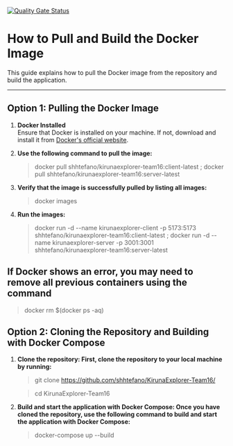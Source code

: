 
[![Quality Gate Status](https://sonarcloud.io/api/project_badges/measure?project=kiruna-explorer-team-16_kiruna-explorer&metric=alert_status)](https://sonarcloud.io/summary/new_code?id=kiruna-explorer-team-16_kiruna-explorer)
# How to Pull and Build the Docker Image

This guide explains how to pull the Docker image from the repository and build the application.

---

## Option 1: Pulling the Docker Image

1. **Docker Installed**  
   Ensure that Docker is installed on your machine. If not, download and install it from [Docker's official website](https://www.docker.com/).

2. **Use the following command to pull the image:**  
   >docker pull shhtefano/kirunaexplorer-team16:client-latest ; docker pull shhtefano/kirunaexplorer-team16:server-latest

3. **Verify that the image is successfully pulled by listing all images:**  
   >docker images
4. **Run the images:**  
   >docker run -d --name kirunaexplorer-client -p 5173:5173 shhtefano/kirunaexplorer-team16:client-latest ; docker run -d --name kirunaexplorer-server -p 3001:3001 shhtefano/kirunaexplorer-team16:server-latest
## If Docker shows an error, you may need to remove all previous containers using the command
   >docker rm $(docker ps -aq)

## Option 2: Cloning the Repository and Building with Docker Compose
   
1. **Clone the repository: First, clone the repository to your local machine by running:**  
   >git clone https://github.com/shhtefano/KirunaExplorer-Team16/
   
   >cd KirunaExplorer-Team16
   
2. **Build and start the application with Docker Compose: Once you have cloned the repository, use the following command to build and start the application with Docker Compose:**  
   >docker-compose up --build
   



